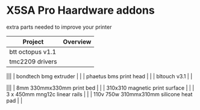 # X5SA Pro Haardware addons
extra parts needed to improve your printer

| Project                                       |      Overview                                                                       |
|-----------------------------------------------|-------------------------------------------------------------------------------------|
| btt octopus v1.1         | |
| tmc2209 drivers          | |

|||
| bondtech bmg extruder | |
| phaetus bms print head | |
| bltouch v3.1             | |

|||
| 8mm 330mmx330mm print bed | |
| 310x310 magnetic print surface | |
| 3 x 450mm mng12c linear rails | |
| 110v 750w 310mmx310mm silicone heat pad | |



